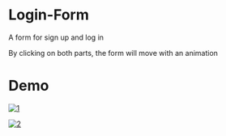 # Login-Form
A form for sign up and log in

By clicking on both parts, the form will move with an animation

# Demo

<a href="https://ibb.co/BtVznh6"><img src="https://i.ibb.co/Ns6VT0N/1.png" alt="1" border="0"></a><br />

<a href="https://ibb.co/1T6CZvr"><img src="https://i.ibb.co/zZJ3snX/2.png" alt="2" border="0"></a>

